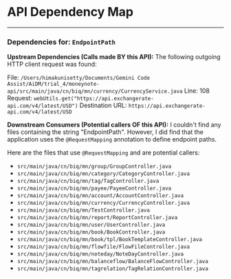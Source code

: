 # API Dependency Map
--------------------------------------------------
### Dependencies for: `EndpointPath`

**Upstream Dependencies (Calls made BY this API):**
The following outgoing HTTP client request was found:

File: `/Users/himakunisetty/Documents/Gemini Code Assist/AiDM/trial_4/moneynote-api/src/main/java/cn/biq/mn/currency/CurrencyService.java`
Line: 108
Request: `webUtils.get("https://api.exchangerate-api.com/v4/latest/USD")`
Destination URL: `https://api.exchangerate-api.com/v4/latest/USD`

**Downstream Consumers (Potential callers OF this API):**
I couldn't find any files containing the string "EndpointPath". However, I did find that the application uses the `@RequestMapping` annotation to define endpoint paths.

Here are the files that use `@RequestMapping` and are potential callers:

*   `src/main/java/cn/biq/mn/group/GroupController.java`
*   `src/main/java/cn/biq/mn/category/CategoryController.java`
*   `src/main/java/cn/biq/mn/tag/TagController.java`
*   `src/main/java/cn/biq/mn/payee/PayeeController.java`
*   `src/main/java/cn/biq/mn/account/AccountController.java`
*   `src/main/java/cn/biq/mn/currency/CurrencyController.java`
*   `src/main/java/cn/biq/mn/TestController.java`
*   `src/main/java/cn/biq/mn/report/ReportController.java`
*   `src/main/java/cn/biq/mn/user/UserController.java`
*   `src/main/java/cn/biq/mn/book/BookController.java`
*   `src/main/java/cn/biq/mn/book/tpl/BookTemplateController.java`
*   `src/main/java/cn/biq/mn/flowfile/FlowFileController.java`
*   `src/main/java/cn/biq/mn/noteday/NoteDayController.java`
*   `src/main/java/cn/biq/mn/balanceflow/BalanceFlowController.java`
*   `src/main/java/cn/biq/mn/tagrelation/TagRelationController.java`

